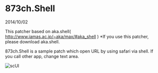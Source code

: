 873ch.Shell
===========
2014/10/02

This patcher based on aka.shell( http://www.iamas.ac.jp/~aka/max/#aka_shell )
*If you use this patcher, please download aka.shell.

873ch.Shell is a sample patch which open URL by using safari via shell.
If you call other app, change text area.


![scUI](http://67.media.tumblr.com/fca1caf29e2f99ee970a85a34cdf8bb3/tumblr_nct55lVToB1qcsdqqo1_1280.gif "sample gif")
